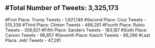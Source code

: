 #Total Number of Tweets: 3,325,173 
---
#First Place: Trump Tweets - 1,621,149
#Second Place: Cruz Tweets - 515,338
#Third Place: Clinton Tweets - 468,281
#Fourth Place: Rubio Tweets - 306,821
#Fifth Place: Sanders Tweets - 183,187
#Sixth Place: Carson Tweets - 96,857
#Seventh Place: Kasich Tweets - 86,266
#Last Place: Jeb! Tweets - 47,281
